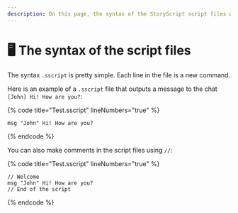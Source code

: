 ```yaml
---
description: On this page, the syntax of the StoryScript script files will be explained.
---
```


# 🖥️ The syntax of the script files

The syntax `.sscript` is pretty simple. Each line in the file is a new command.

Here is an example of a `.sscript` file that outputs a message to the chat `[John] Hi! How are you?`:

{% code title="Test.sscript" lineNumbers="true" %}
```
msg "John" Hi! How are you?
```
{% endcode %}

You can also make comments in the script files using `//`:

{% code title="Test.sscript" lineNumbers="true" %}
```
// Welcome
msg "John" Hi! How are you?
// End of the script
```
{% endcode %}
